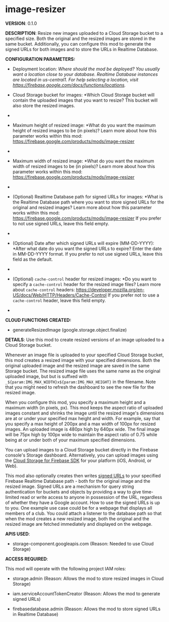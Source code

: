 # image-resizer

**VERSION**: 0.1.0

**DESCRIPTION**: Resize new images uploaded to a Cloud Storage bucket to a specified size. Both the original and the resized images are stored in the same bucket. Additionally, you can configure this mod to generate the signed URLs for both images and to store the URLs in Realtime Database.



**CONFIGURATION PARAMETERS:**

* Deployment location: *Where should the mod be deployed? You usually want a location close to your database. Realtime Database instances are located in us-central1. For help selecting a location, visit https://firebase.google.com/docs/functions/locations.*

* Cloud Storage bucket for images: *Which Cloud Storage bucket will contain the uploaded images that you want to resize? This bucket will also store the resized images.
*

* Maximum height of resized image: *What do you want the maximum height of resized images to be (in pixels)? Learn more about how this parameter works within this mod: https://firebase.google.com/products/mods/image-resizer
*

* Maximum width of resized image: *What do you want the maximum width of resized images to be (in pixels)? Learn more about how this parameter works within this mod: https://firebase.google.com/products/mods/image-resizer
*

* (Optional) Realtime Database path for signed URLs for images: *What is the Realtime Database path where you want to store signed URLs for the original and resized images? Learn more about how this parameter works within this mod: https://firebase.google.com/products/mods/image-resizer If you prefer to not use signed URLs, leave this field empty.
*

* (Optional) Date after which signed URLs will expire (MM-DD-YYYY): *After what date do you want the signed URLs to expire? Enter the date in MM-DD-YYYY format. If you prefer to not use signed URLs, leave this field as the default.
*

* (Optional) `cache-control` header for resized images: *Do you want to specify a `cache-control` header for the resized image files? Learn more about `cache-control` headers: https://developer.mozilla.org/en-US/docs/Web/HTTP/Headers/Cache-Control If you prefer not to use a `cache-control` header, leave this field empty.
*



**CLOUD FUNCTIONS CREATED:**

* generateResizedImage (google.storage.object.finalize)



**DETAILS**: Use this mod to create resized versions of an image uploaded to a Cloud Storage bucket.

Whenever an image file is uploaded to your specified Cloud Storage bucket, this mod creates a resized image with your specified dimensions. Both the original uploaded image and the resized image are saved in the same Storage bucket. The resized image file uses the same name as the original uploaded image, but  but is suffxed with `_${param:IMG_MAX_WIDTH}x${param:IMG_MAX_HEIGHT}` in the filename. Note that you might need to refresh the dashboard to see the new file for the resized image.

When you configure this mod, you specify a maximum height and a maximum width (in pixels, px). This mod keeps the aspect ratio of uploaded images constant and shrinks the image until the resized image's dimensions are at or under your specified max height and width. For example, say that you specify a max height of 200px and a max width of 100px for resized images. An uploaded image is 480px high by 640px wide. The final image will be 75px high by 100px wide to maintain the aspect ratio of 0.75 while being at or under both of your maximum specified dimensions.

You can upload images to a Cloud Storage bucket directly in the Firebase console's Storage dashboard. Alternatively, you can upload images using the [Cloud Storage for Firebase SDK](https://firebase.google.com/docs/storage/) for your platform (iOS, Android, or Web).

This mod also optionally creates then writes [signed URLs](https://cloud.google.com/storage/docs/access-control/signed-urls) to your specified Firebase Realtime Database path - both for the original image and the resized image. Signed URLs are a mechanism for query string authentication for buckets and objects by providing a way to give time-limited read or write access to anyone in possession of the URL, regardless of whether they have a Google account. How to use the signed URLs is up to you. One example use case could be for a webpage that displays all members of a club. You could attach a listener to the database path so that when the mod creates a new resized image, both the original and the resized image are fetched immediately and displayed on the webpage.



**APIS USED**:

* storage-component.googleapis.com (Reason: Needed to use Cloud Storage)



**ACCESS REQUIRED**:



This mod will operate with the following project IAM roles:

* storage.admin (Reason: Allows the mod to store resized images in Cloud Storage)

* iam.serviceAccountTokenCreator (Reason: Allows the mod to generate signed URLs)

* firebasedatabase.admin (Reason: Allows the mod to store signed URLs in Realtime Database)
